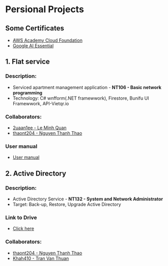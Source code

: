 # **Persional Projects**
## Some Certificates
   * [AWS Academy Cloud Foundation](https://drive.google.com/file/d/1ZVcoYE2_DWU3KVS3vG40yRpMEIVYHpW_/view?usp=sharing)
   * [Google AI Essential](https://drive.google.com/file/d/1q14LWhufzVaJxapPE5r3ids2sdpx4SiL/view?usp=sharing)
## 1. Flat service
### Description:
   + Serviced apartment management application - **NT106 - Basic network programming**
   + Technology: C# wnfform(.NET framewwork), Firestore, Bunifu UI Framewwork, API-Vietqr.io
### Collaborators:
   + [2uaan1ee - Le Minh Quan](https://github.com/2uaan1ee)
   + [thaont204 - Nguyen Thanh Thao](https://github.com/thaont204)
### User manual
+ [User manual](https://drive.google.com/file/d/1BYvlchHGlXhWZfR5UJhD1G9M89C3lXSq/view?usp=drive_link)
## 2. Active Directory
### Description:
   + Active Directory Service - **NT132 - System and Network Administrator**
   + Target: Back-up, Restore, Upgrade Active Directory
### Link to Drive
   + [Click here](https://drive.google.com/drive/folders/1UqZee3nIdjJG6jsEfN6TOTKvWu5VuKGR?usp=sharing)
### Collaborators:
   + [thaont204 - Nguyen Thanh Thao](https://github.com/thaont204)
   + [Khah410 - Tran Van Thuan](https://github.com/Khah410)
